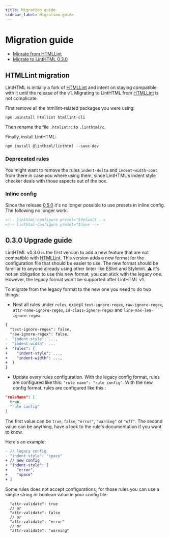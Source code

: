 ```yaml
---
title: Migration guide
sidebar_label: Migration guide
---
```


# Migration guide

- [Migrate from HTMLLint](#htmllint-migration)
- [Migrate to LintHTML 0.3.0](#030-upgrade-guide)

## HTMLLint migration

LintHTML is initially a fork of [HTMLLint](https://github.com/htmllint/htmllint) and intent on staying compatible with it until the release of the v1. Migrating to LintHTML from [HTMLLint](https://github.com/htmllint/htmllint) is not complicate.

First remove all the htmllint-related packages you were using:

```shell
npm uninstall htmllint htmllint-cli
```

Then rename the file `.htmlintrc` to `.linthtmlrc`.

Finally, install LintHTML:

```shell
npm install @linthtml/linthtml --save-dev
```

### Deprecated rules

You might want to remove the rules `indent-delta` and `indent-width-cont` from there in case you where using them, since LintHTML's indent style checker deals with those aspects out of the box.

### Inline config

Since the release [0.5.0](https://github.com/linthtml/linthtml/releases/tag/0.5.0) it's no longer possible to use presets in inline config.
The following no longer work.

```html
<!-- linthtml-configure preset="$default -->
<!-- linthtml-configure preset="$none -->
```

## 0.3.0 Upgrade guide

LintHTML v0.3.0 is the first version to add a new feature that are not compatible with [HTMLLint](https://github.com/htmllint/htmllint).
This version adds a new format for the configuration file that should be easier to use. The new format should be familiar to anyone already using other linter like ESlint and Stylelint.
⚠️ it's not an obligation to use this new format, you can stick with the legacy one. However, the legacy format won't be supported after LintHTML v1.

To migrate from the legacy format to the new one you need to do two things:

- Nest all rules under `rules`, except `text-ignore-regex`, `raw-ignore-regex`, `attr-name-ignore-regex`, `id-class-ignore-regex` and `line-max-len-ignore-regex`.

```diff
{
  "text-ignore-regex": false,
  "raw-ignore-regex": false,
-  "indent-style": ...,
-  "indent-width": ...
+  "rules": {
+    "indent-style": ...,
+    "indent-width": ...,
+  }
}
```

- Update every rules configuration.
With the legacy config format, rules are configured like this: `"rule name": "rule config"`.
With the new config format, rules are configured like this :

```json
"ruleName": [
  true,
  "rule config"
]
```

The first value can be `true`, `false`, `"error"`, `"warning"` or `"off"`.
The second value can be anything, have a look to the rule's documentation if you want to know.

Here's an example:

```diff
- // legacy config
- "indent-style": "space"
+ // new config
+ "indent-style": [
+    "error",
+    "space"
+ ]
```

Some rules does not accept configurations, for those rules you can use a simple string or boolean value in your config file:

```
  "attr-validate": true
  // or
  "attr-validate": false
  // or 
  "attr-validate": "error"
  // or
  "attr-validate": "warning"
```
